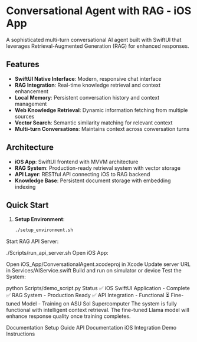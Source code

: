 # Conversational Agent with RAG - iOS App

A sophisticated multi-turn conversational AI agent built with SwiftUI that leverages Retrieval-Augmented Generation (RAG) for enhanced responses.

## Features

- **SwiftUI Native Interface**: Modern, responsive chat interface
- **RAG Integration**: Real-time knowledge retrieval and context enhancement
- **Local Memory**: Persistent conversation history and context management
- **Web Knowledge Retrieval**: Dynamic information fetching from multiple sources
- **Vector Search**: Semantic similarity matching for relevant context
- **Multi-turn Conversations**: Maintains context across conversation turns

## Architecture

- **iOS App**: SwiftUI frontend with MVVM architecture
- **RAG System**: Production-ready retrieval system with vector storage
- **API Layer**: RESTful API connecting iOS to RAG backend
- **Knowledge Base**: Persistent document storage with embedding indexing

## Quick Start

1. **Setup Environment**:
   ```bash
   ./setup_environment.sh
Start RAG API Server:

./Scripts/run_api_server.sh
Open iOS App:

Open iOS_App/ConversationalAgent.xcodeproj in Xcode
Update server URL in Services/AIService.swift
Build and run on simulator or device
Test the System:

python Scripts/demo_script.py
Status
✅ iOS SwiftUI Application - Complete
✅ RAG System - Production Ready
✅ API Integration - Functional
⏳ Fine-tuned Model - Training on ASU Sol Supercomputer
The system is fully functional with intelligent context retrieval. The fine-tuned Llama model will enhance response quality once training completes.

Documentation
Setup Guide 
API Documentation 
iOS Integration 
Demo Instructions 